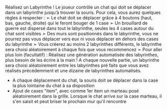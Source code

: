 Réalisez un Labyrinthe !
Le joueur contrôle un chat qui doit se déplacer dans un labyrinthe jusqu’à trouver
la souris. Pour cela, vous aurez quelques règles à respecter :
➢ Le chat doit se déplacer grâce à 4 boutons (haut, bas, gauche, droite) qui le
feront bouger de 1 case
➢ Un brouillard de guerre est dispersé dans tout le labyrinthe, seules les 4 cases
autour du chat sont visibles
➢ Des murs sont positionnés dans le labyrinthe, vous ne pourrez pas vous
déplacer vers eux ni vous déplacer en dehors des cases du labyrinthe
➢ Vous créerez au moins 2 labyrinthes différents, le labyrinthe sera choisi
aléatoirement à chaque fois que vous recommencez
➢ Pour aller plus loin (facultatif) : Réalisez une génération automatisée des
labyrinthes, plus besoin de les écrire à la main ! A chaque nouvelle partie, un
labyrinthe sera choisi aléatoirement entre les labyrinthes pré faits que vous
avez réalisés précédemment et une dizaine de labyrinthes automatisés.
- A chaque déplacement du chat, la souris doit se déplacer dans la case la plus lointaine du chat à sa disposition
- Ajout de cases "item", avec comme 1er item un marteau posé aléatoirement dans la grille. Lorsque le chat arrive sur la case marteau, il s'en saisit et peut briser le prochain mur qu'il rencontre

